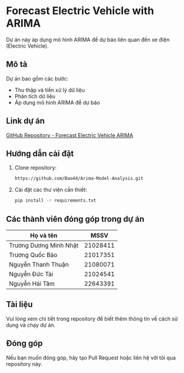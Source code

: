 
# Forecast Electric Vehicle with ARIMA

Dự án này áp dụng mô hình ARIMA để dự báo liên quan đến xe điện (Electric Vehicle).

## Mô tả

Dự án bao gồm các bước:
- Thu thập và tiền xử lý dữ liệu
- Phân tích dữ liệu
- Áp dụng mô hình ARIMA để dự báo

## Link dự án

[GitHub Repository - Forecast Electric Vehicle ARIMA](https://github.com/TDMinhNhat/forecast_electric_vehicle_arima)

## Hướng dẫn cài đặt

1. Clone repository:
   ```bash
   https://github.com/Bao44/Arima-Model-Analysis.git
   ```
2. Cài đặt các thư viện cần thiết:
   ```bash
   pip install -r requirements.txt
   ```

## Các thành viên đóng góp trong dự án

| **Họ và tên**      | **MSSV** |
|-----------------|:-------------------:|
| Trương Dương Minh Nhật |      21028411       |
| Trương Quốc Bảo|      21017351       |
| Nguyễn Thanh Thuận|      21080071       |
| Nguyễn Đức Tài|      21024541       |
| Nguyễn Hải Tâm|      22643391       |

## Tài liệu

Vui lòng xem chi tiết trong repository để biết thêm thông tin về cách sử dụng và chạy dự án.

## Đóng góp

Nếu bạn muốn đóng góp, hãy tạo Pull Request hoặc liên hệ với tôi qua repository này.

